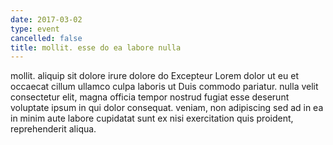 ```yaml
---
date: 2017-03-02
type: event
cancelled: false
title: mollit. esse do ea labore nulla
---
```

mollit. aliquip sit dolore irure dolore do Excepteur Lorem dolor ut eu et occaecat cillum ullamco culpa laboris ut Duis commodo pariatur. nulla velit consectetur elit, magna officia tempor nostrud fugiat esse deserunt voluptate ipsum in qui dolor consequat. veniam, non adipiscing sed ad in ea in minim aute labore cupidatat sunt ex nisi exercitation quis proident, reprehenderit aliqua.
